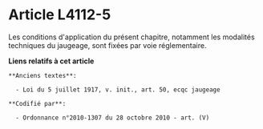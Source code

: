 # Article L4112-5

Les conditions d'application du présent chapitre, notamment les modalités techniques du jaugeage, sont fixées par voie
réglementaire.

**Liens relatifs à cet article**

	**Anciens textes**:

	  - Loi du 5 juillet 1917, v. init., art. 50, ecqc jaugeage

	**Codifié par**:

	  - Ordonnance n°2010-1307 du 28 octobre 2010 - art. (V)
